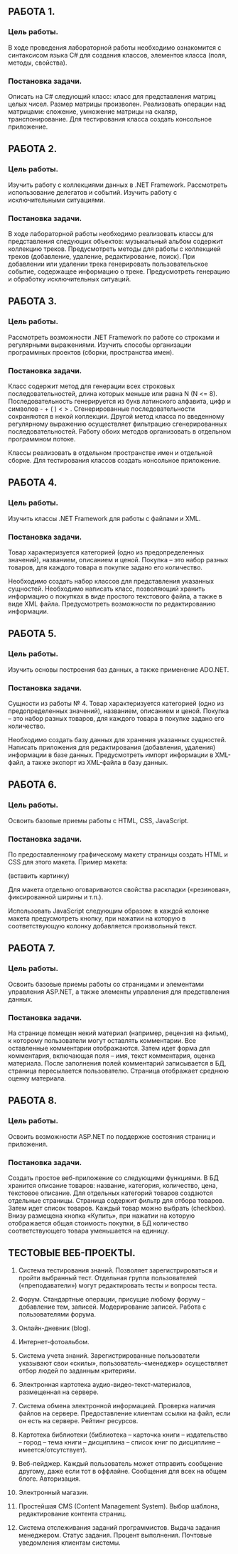 ## РАБОТА 1.

### Цель работы.
В ходе проведения лабораторной работы необходимо ознакомится с синтаксисом языка C# для создания классов, элементов класса (поля, методы, свойства).

### Постановка задачи.
Описать на C# следующий класс: класс для представления матриц целых чисел. Размер матрицы произволен. Реализовать операции над матрицами: сложение, умножение матрицы на скаляр, транспонирование. Для тестирования класса создать консольное приложение.

## РАБОТА 2.

### Цель работы.
Изучить работу с коллекциями данных в .NET Framework. Рассмотреть использование делегатов и событий. Изучить работу с исключительными ситуациями.

### Постановка задачи.
В ходе лабораторной работы необходимо реализовать классы для представления следующих объектов: музыкальный альбом содержит коллекцию треков. Предусмотреть методы для работы с коллекцией треков (добавление, удаление, редактирование, поиск). При добавлении или удалении трека генерировать пользовательское событие, содержащее информацию о треке. Предусмотреть генерацию и обработку исключительных ситуаций.


## РАБОТА 3.

### Цель работы.
Рассмотреть возможности .NET Framework по работе со строками и регулярными выражениями. Изучить способы организации программных проектов (сборки, пространства имен).

### Постановка задачи.
Класс содержит метод для генерации всех строковых последовательностей, длина которых меньше или равна N (N <= 8). Последовательность генерируется из букв латинского алфавита, цифр и символов - + ( ) < > . Сгенерированные последовательности сохраняются в некой коллекции. Другой метод класса по введенному регулярному выражению осуществляет фильтрацию сгенерированных последовательностей. Работу обоих методов организовать в отдельном программном потоке.

Классы реализовать в отдельном пространстве имен и отдельной сборке. Для тестирования классов создать консольное приложение.
## РАБОТА 4.

### Цель работы.
Изучить классы .NET Framework для работы с файлами и XML.

### Постановка задачи.
Товар характеризуется категорией (одно из предопределенных значений), названием, описанием и ценой. Покупка – это набор разных товаров, для каждого товара в покупке задано его количество.

Необходимо создать набор классов для представления указанных сущностей. Необходимо написать класс, позволяющий хранить информацию о покупках в виде простого текстового файла, а также в виде XML файла. Предусмотреть возможности по редактированию информации.


## РАБОТА 5.

### Цель работы.
Изучить основы построения баз данных, а также применение ADO.NET.

### Постановка задачи.
Сущности из работы № 4. Товар характеризуется категорией (одно из предопределенных значений), названием, описанием и ценой. Покупка – это набор разных товаров, для каждого товара в покупке задано его количество.

Необходимо создать базу данных для хранения указанных сущностей. Написать приложения для редактирования (добавления, удаления) информации в базе данных. Предусмотреть импорт информации в XML-файл, а также экспорт из XML-файла в базу данных.
## РАБОТА 6.

### Цель работы.
Освоить базовые приемы работы с HTML, CSS, JavaScript.

### Постановка задачи.
По предоставленному графическому макету страницы создать HTML и CSS для этого макета. Пример макета:

(вставить картинку)

Для макета отдельно оговариваются свойства раскладки («резиновая», фиксированной ширины и т.п.).

Использовать JavaScript следующим образом: в каждой колонке макета предусмотреть кнопку, при нажатии на которую в соответствующую колонку добавляется произвольный текст.
## РАБОТА 7.

### Цель работы.
Освоить базовые приемы работы со страницами и элементами управления ASP.NET, а также элементы управления для представления данных.

### Постановка задачи.
На странице помещен некий материал (например, рецензия на фильм), к которому пользователи могут оставлять комментарии. Все оставленные комментарии отображаются. Затем идет форма для комментария, включающая поля – имя, текст комментария, оценка материала. После заполнения полей комментарий записывается в БД, страница пересылается пользователю. Страница отображает среднюю оценку материала.
## РАБОТА 8.

### Цель работы.
Освоить возможности ASP.NET по поддержке состояния страниц и приложения.

### Постановка задачи.
Создать простое веб-приложение со следующими функциями. В БД хранится описание товаров: название, категория, количество, цена, текстовое описание. Для отдельных категорий товаров создаются отдельные страницы. Страница содержит фильтр для отбора товаров. Затем идет список товаров. Каждый товар можно выбрать (checkbox). Внизу размещена кнопка «Купить», при нажатии на которую отображается общая стоимость покупки, в БД количество соответствующего товара уменьшается на единицу.
## ТЕСТОВЫЕ ВЕБ-ПРОЕКТЫ.

1. Система тестирования знаний. Позволяет зарегистрироваться и пройти выбранный тест. Отдельная группа пользователей («преподаватели») могут редактировать тесты и вопросы теста.

2. Форум. Стандартные операции, присущие любому форуму – добавление тем, записей. Модерирование записей. Работа с пользователями форума.

3. Онлайн-дневник (blog).

4. Интернет-фотоальбом.

5. Система учета знаний. Зарегистрированные пользователи указывают свои «скилы», пользователь-«менеджер» осуществляет отбор людей по заданным критериям.

6. Электронная картотека аудио-видео-текст-материалов, размещенная на сервере.

7. Система обмена электронной информацией. Проверка наличия файлов на сервере. Предоставление клиентам ссылки на файл, если он есть на сервере. Рейтинг ресурсов.

8. Картотека библиотеки (библиотека – карточка книги – издательство – город – тема книги – дисциплина – список книг по дисциплине – имеется/отсутствует).

9. Веб-пейджер. Каждый пользователь может отправить сообщение другому, даже если тот в оффлайне. Сообщения для всех на общем блоге. Авторизация.

10. Электронный магазин.

11. Простейшая CMS (Content Management System). Выбор шаблона, редактирование контента страниц.

12. Система отслеживания заданий программистов. Выдача задания менеджером. Статус задания. Процент выполнения. Почтовые уведомления клиентам системы.
